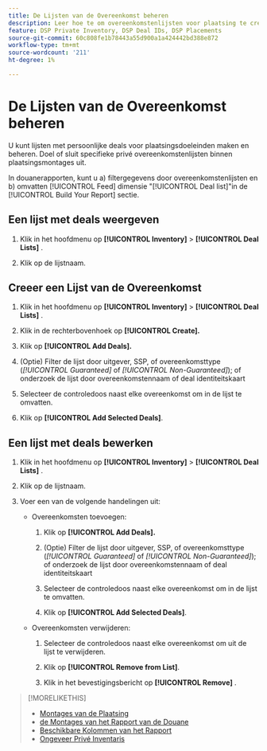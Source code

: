 ```yaml
---
title: De Lijsten van de Overeenkomst beheren
description: Leer hoe te om overeenkomstenlijsten voor plaatsing te creëren en te beheren richten.
feature: DSP Private Inventory, DSP Deal IDs, DSP Placements
source-git-commit: 60c808fe1b78443a55d900a1a424442bd388e872
workflow-type: tm+mt
source-wordcount: '211'
ht-degree: 1%

---
```


# De Lijsten van de Overeenkomst beheren

<!-- Will later add fct for On-Demand deals, too, so keep title generic. Later add "DSP On Demand Inventory to feature metadata -->

U kunt lijsten met persoonlijke deals voor plaatsingsdoeleinden maken en beheren. Doel of sluit specifieke privé overeenkomstenlijsten binnen plaatsingsmontages uit.

In douanerapporten, kunt u a) filtergegevens door overeenkomstenlijsten en b) omvatten [!UICONTROL Feed] dimensie &quot;[!UICONTROL Deal list]&quot;in de [!UICONTROL Build Your Report] sectie.

<!--
What's New:  

In custom reports, you can now a) filter data by deal lists and deals and b) include the [!UICONTROL Feed] dimensions "[!UICONTROL Deal list]" and "[!UICONTROL Deal]" in the [!UICONTROL Build Your Report] section.
-->

## Een lijst met deals weergeven

1. Klik in het hoofdmenu op **[!UICONTROL Inventory]** > **[!UICONTROL Deal Lists]** .

1. Klik op de lijstnaam.

## Creeer een Lijst van de Overeenkomst

1. Klik in het hoofdmenu op **[!UICONTROL Inventory]** > **[!UICONTROL Deal Lists]** .

1. Klik in de rechterbovenhoek op **[!UICONTROL Create].**

1. Klik op **[!UICONTROL Add Deals].**

1. (Optie) Filter de lijst door uitgever, SSP, of overeenkomsttype (*[!UICONTROL Guaranteed]* of *[!UICONTROL Non-Guaranteed]*); of onderzoek de lijst door overeenkomstennaam of deal identiteitskaart

1. Selecteer de controledoos naast elke overeenkomst om in de lijst te omvatten.

1. Klik op **[!UICONTROL Add Selected Deals]**.

## Een lijst met deals bewerken

1. Klik in het hoofdmenu op **[!UICONTROL Inventory]** > **[!UICONTROL Deal Lists]** .

1. Klik op de lijstnaam.

1. Voer een van de volgende handelingen uit:

   * Overeenkomsten toevoegen:

      1. Klik op **[!UICONTROL Add Deals].**

      1. (Optie) Filter de lijst door uitgever, SSP, of overeenkomsttype (*[!UICONTROL Guaranteed]* of *[!UICONTROL Non-Guaranteed]*); of onderzoek de lijst door overeenkomstennaam of deal identiteitskaart

      1. Selecteer de controledoos naast elke overeenkomst om in de lijst te omvatten.

      1. Klik op **[!UICONTROL Add Selected Deals]**.

   * Overeenkomsten verwijderen:

      1. Selecteer de controledoos naast elke overeenkomst om uit de lijst te verwijderen.

      1. Klik op **[!UICONTROL Remove from List]**.

      1. Klik in het bevestigingsbericht op **[!UICONTROL Remove]** .

>[!MORELIKETHIS]
>
>* [ Montages van de Plaatsing ](/help/dsp/campaign-management/placements/placement-settings.md)
>* [ de Montages van het Rapport van de Douane ](/help/dsp/reports/report-settings.md)
>* [ Beschikbare Kolommen van het Rapport ](/help/dsp/reports/report-columns.md)
>* [ Ongeveer Privé Inventaris ](/help/dsp/inventory/private-inventory-about.md)
